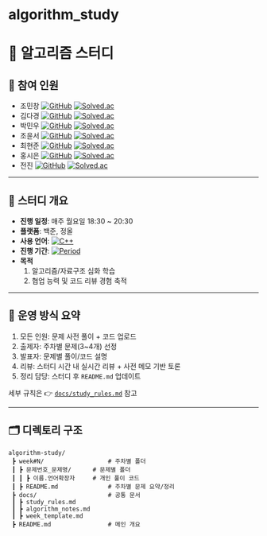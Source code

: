 ﻿# algorithm_study

# 📑 알고리즘 스터디

## 👥 참여 인원
- 조민창 [![GitHub](https://img.shields.io/badge/GitHub-57changjo-181717?style=flat&logo=github)](https://github.com/57changjo) [![Solved.ac](http://img.shields.io/badge/solved.ac-cmc507-0076C0?style=flat&logo=solved.ac&logoColor=white)](https://solved.ac/profile/cmc507)
- 김다경 [![GitHub](https://img.shields.io/badge/GitHub-dagyeong45-181717?style=flat&logo=github)](https://github.com/dagyeong45) [![Solved.ac](http://img.shields.io/badge/solved.ac-rlaekrud00-0076C0?style=flat&logo=solved.ac&logoColor=white)](https://solved.ac/profile/rlaekrud00)
- 박민우 [![GitHub](https://img.shields.io/badge/GitHub-learntocodebruh-181717?style=flat&logo=github)](https://github.com/learntocodebruh) [![Solved.ac](http://img.shields.io/badge/solved.ac-codythecoder-0076C0?style=flat&logo=solved.ac&logoColor=white)](https://solved.ac/profile/codythecoder)
- 조윤서 [![GitHub](https://img.shields.io/badge/GitHub-yoonsuhcho-181717?style=flat&logo=github)](https://github.com/yoonsuhcho) [![Solved.ac](http://img.shields.io/badge/solved.ac-yscho789-0076C0?style=flat&logo=solved.ac&logoColor=white)](https://solved.ac/profile/yscho789)
- 최현준 [![GitHub](https://img.shields.io/badge/GitHub-0731chae-181717?style=flat&logo=github)](https://github.com/0731chae) [![Solved.ac](http://img.shields.io/badge/solved.ac-0731chae-0076C0?style=flat&logo=solved.ac&logoColor=white)](https://solved.ac/profile/0731chae)
- 홍시은 [![GitHub](https://img.shields.io/badge/GitHub-pumpkin--9999-181717?style=flat&logo=github)](https://github.com/pumpkin-9999) [![Solved.ac](http://img.shields.io/badge/solved.ac-hsy062333-0076C0?style=flat&logo=solved.ac&logoColor=white)](https://solved.ac/profile/hsy062333)
- 전진 [![GitHub](https://img.shields.io/badge/GitHub-chunin99-181717?style=flat&logo=github)](https://github.com/chunin99) [![Solved.ac](http://img.shields.io/badge/solved.ac-chunin99-0076C0?style=flat&logo=solved.ac&logoColor=white)](https://solved.ac/profile/chunin99)

---

## 📌 스터디 개요
- **진행 일정**: 매주 월요일 18:30 ~ 20:30
- **플랫폼**: 백준, 정올
- **사용 언어**: [![C++](https://img.shields.io/badge/C++-00599C?style=flat&logo=cplusplus&logoColor=white)](https://isocpp.org/)
- **진행 기간**: [![Period](https://img.shields.io/badge/Since-2025.09-brightgreen?style=flat)](./)
- **목적**
  1. 알고리즘/자료구조 심화 학습
  2. 협업 능력 및 코드 리뷰 경험 축적

---

## 🚀 운영 방식 요약
1. 모든 인원: 문제 사전 풀이 + 코드 업로드
2. 출제자: 주차별 문제(3~4개) 선정
3. 발표자: 문제별 풀이/코드 설명
4. 리뷰: 스터디 시간 내 실시간 리뷰 + 사전 메모 기반 토론
5. 정리 담당: 스터디 후 `README.md` 업데이트

세부 규칙은 👉 [`docs/study_rules.md`](./docs/study_rules.md) 참고

---

## 🗂️ 디렉토리 구조
```plaintext
algorithm-study/
 ┣ week#N/					# 주차별 폴더
 ┃ ┣ 문제번호_문제명/		# 문제별 폴더
 ┃ ┃ ┣ 이름.언어확장자		# 개인 풀이 코드
 ┃ ┣ README.md				# 주차별 문제 요약/정리
 ┣ docs/					# 공통 문서
 ┃ ┣ study_rules.md
 ┃ ┣ algorithm_notes.md
 ┃ ┣ week_template.md
 ┣ README.md				# 메인 개요
 ```
